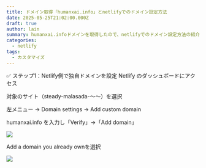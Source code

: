```yaml
---
title: ドメイン取得「humanxai.info」とnetlifyでのドメイン設定方法
date: 2025-05-25T21:02:00.000Z
draft: true
author: lain
summary: humanxai.infoドメインを取得したので、netlifyでのドメイン設定方法の紹介
categories:
  - netlify
tags:
  - カスタマイズ
---
```

✅ ステップ1：Netlify側で独自ドメインを設定
Netlify のダッシュボードにアクセス

対象のサイト（steady-malasada-〜〜）を選択

左メニュー → Domain settings → Add custom domain

humanxai.info を入力し「Verify」→「Add domain」

![](/images/uploads/イメージ16094.jpg)



Add a domain you already ownを選択



![](/images/uploads/イメージ16096.jpg)
